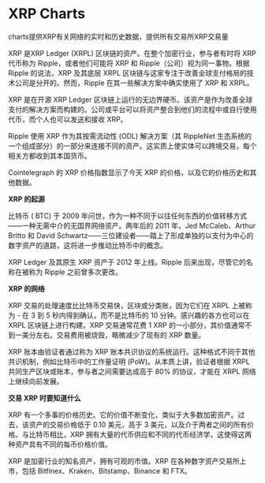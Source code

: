 # 

# XRP Charts


charts提供XRP有关网络的实时和历史数据，提供所有交易所XRP交易量

XRP 是XRP Ledger (XRPL) 区块链的资产。在整个加密行业，参与者有时将 XRP 代币称为 Ripple，或者他们可能将 XRP 和 Ripple（公司）视为同一事物。根据 Ripple 的说法，XRP 及其底层 XRPL 区块链与这家专注于改善全球支付格局的技术公司是分开的。然而，Ripple 在其一些解决方案中确实使用了 XRP 和 XRPL。

XRP 是在开源 XRP Ledger 区块链上运行的无边界硬币。该资产是作为改善全球支付的解决方案而构建的。公司或平台可以将资产整合到他们的流程中或自行使用代币，而个人也可以发送和接收 XRP。 

Ripple 使用 XRP 作为其按需流动性 (ODL) 解决方案（其 RippleNet 生态系统的一个组成部分）的一部分来连接不同的资产。这实质上使实体可以跨境交易，每个相关方都收到其本国货币。 

Cointelegraph 的 XRP 价格指数显示了今天 XRP 的价格，以及它的价格历史和其他数据。

**XRP 的起源**

比特币 ( BTC) 于 2009 年问世，作为一种不同于以往任何东西的价值转移方式——一种无需中介的无国界网络资产。两年后的 2011 年，Jed McCaleb、Arthur Britto 和 David Schwartz——三位建设者——踏上了形成单独的以支付为中心的数字资产的道路，这将进一步推动比特币中的概念。

XRP Ledger 及其原生 XRP 资产于 2012 年上线。Ripple 后来出现，尽管它的名称在被称为 Ripple 之前曾多次更改。

**XRP 的网络**

XRP 交易的处理速度比比特币交易快，区块或分类账，因为它们在 XRPL 上被称为 - 在 3 到 5 秒内得到确认，而不是比特币的 10 分钟。感兴趣的各方也可以在 XRPL 区块链上进行构建。XRP 交易通常花费 1 XRP 的一小部分，其价值通常不到一美分左右。交易费用被烧毁，略微减少了现有的 XRP 数量。

XRP 账本由验证者通过称为 XRP 账本共识协议的系统运行。这种格式不同于其他共识机制，例如比特币中的工作量证明 (PoW)。从本质上讲，验证者根据 XRPL 共同生产区块或账本，参与者之间需要达成高于 80% 的协议，才能在 XRPL 网络上继续向前发展。

**交易 XRP 时要知道什么**

XRP 有一个多事的价格历史。它的价值不断变化，类似于大多数加密资产。过去，该资产的交易价格低于 0.10 美元，高于 3 美元，以及介于两者之间的所有价格。与比特币相比，XRP 拥有大量的代币供应和不同的代币经济学，这使得这两种资产具有不同的每币价格价值。 

XRP 是加密行业的知名资产，拥有可观的市值。XRP 在各种数字资产交易所上市，包括 Bitfinex、Kraken、Bitstamp、Binance 和 FTX。

